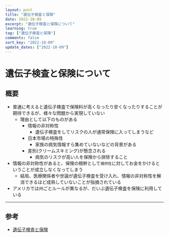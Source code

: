 ```yaml
---
layout: post
title: "遺伝子検査と保険"
date: 2022-10-09
excerpt: "遺伝子検査と保険について"
learning: true
tag: ["遺伝子検査と保険"]
comments: false
sort_key: "2022-10-09"
update_dates: ["2022-10-09"]
---
```


# 遺伝子検査と保険について

## 概要
 - 普通に考えると遺伝子検査で保険料が高くなったり安くなったりすることが期待できるが、様々な問題から実現していない
   - 理由として以下のものがある
     - 情報の非対称性
       - 遺伝子検査をしてリスクの人が通常保険に入ってしまうなど
     - 日本市場の特殊性
       - 家族の病気情報すら集めていないなどの背景がある
     - 差別(クリームスキミング)が懸念される
       - 病気のリスクが高い人を保険から排除すること
 - 情報の非対称性があると、保険の根幹として`偶然性`に対してお金をかけるということが成立しなくなってしまう
   - 結局、医療関係者や世論が遺伝子検査を受け入れ、情報の非対称性を解消できるほど成熟していないことが指摘されている
 - アメリカでは州ごとルールが異なるが、だいぶ遺伝子検査を保険に利用している

---

## 参考
 - [遺伝子検査と保険](https://www.fsa.go.jp/frtc/nenpou/2005/06.pdf)

